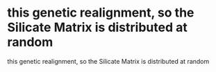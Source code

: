 # this genetic realignment, so the Silicate Matrix is distributed at random

this genetic realignment, so the Silicate Matrix is distributed at random